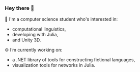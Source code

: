 ### Hey there 👋

🔭
I'm a computer science student who's interested in:
 - computational linguistics,  
 - developing with Julia, 
 - and Unity 3D. 

⚙️
I’m currently working on: 
 - a .NET library of tools for constructing fictional languages, 
 - visualization tools for networks in Julia.
